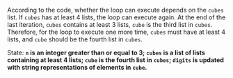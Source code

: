 According to the code, whether the loop can execute depends on the `cubes` list. If `cubes` has at least 4 lists, the loop can execute again. At the end of the last iteration, `cubes` contains at least 3 lists, `cube` is the third list in `cubes`. Therefore, for the loop to execute one more time, `cubes` must have at least 4 lists, and `cube` should be the fourth list in `cubes`.

State: **`n` is an integer greater than or equal to 3; `cubes` is a list of lists containing at least 4 lists; `cube` is the fourth list in `cubes`; `digits` is updated with string representations of elements in `cube`.**